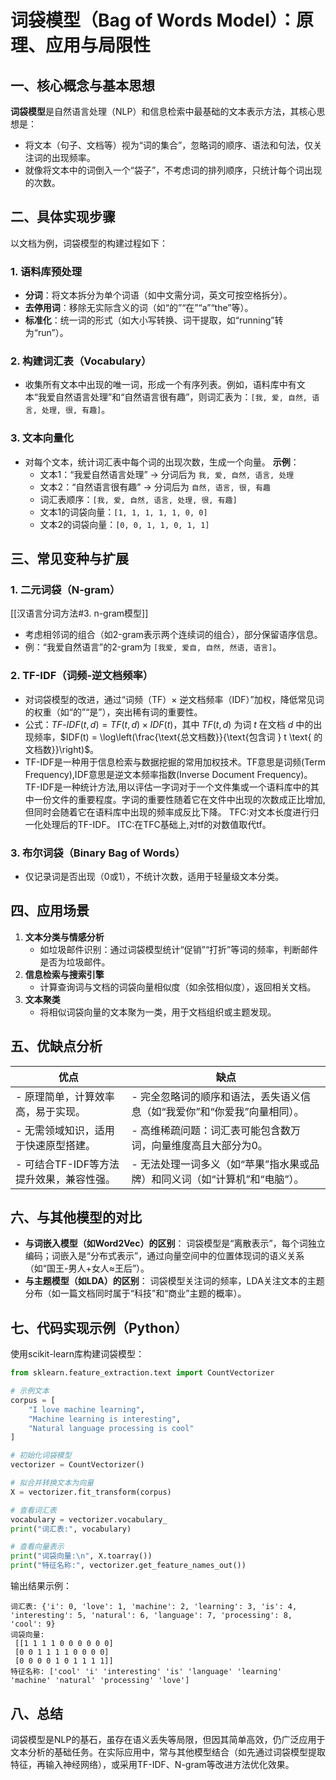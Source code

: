 # 词袋模型（Bag of Words Model）：原理、应用与局限性

## 一、核心概念与基本思想

**词袋模型**是自然语言处理（NLP）和信息检索中最基础的文本表示方法，其核心思想是：
- 将文本（句子、文档等）视为“词的集合”，忽略词的顺序、语法和句法，仅关注词的出现频率。
- 就像将文本中的词倒入一个“袋子”，不考虑词的排列顺序，只统计每个词出现的次数。

## 二、具体实现步骤

以文档为例，词袋模型的构建过程如下：

### 1. 语料库预处理
- **分词**：将文本拆分为单个词语（如中文需分词，英文可按空格拆分）。
- **去停用词**：移除无实际含义的词（如“的”“在”“a”“the”等）。
- **标准化**：统一词的形式（如大小写转换、词干提取，如“running”转为“run”）。

### 2. 构建词汇表（Vocabulary）
- 收集所有文本中出现的唯一词，形成一个有序列表。例如，语料库中有文本“我爱自然语言处理”和“自然语言很有趣”，则词汇表为：`[我, 爱, 自然, 语言, 处理, 很, 有趣]`。

### 3. 文本向量化
- 对每个文本，统计词汇表中每个词的出现次数，生成一个向量。
  **示例**：
  - 文本1：“我爱自然语言处理” → 分词后为 `我, 爱, 自然, 语言, 处理`
  - 文本2：“自然语言很有趣” → 分词后为 `自然, 语言, 很, 有趣`
  - 词汇表顺序：`[我, 爱, 自然, 语言, 处理, 很, 有趣]`
  - 文本1的词袋向量：`[1, 1, 1, 1, 1, 0, 0]`
  - 文本2的词袋向量：`[0, 0, 1, 1, 0, 1, 1]`

## 三、常见变种与扩展

### 1. 二元词袋（N-gram）
[[汉语言分词方法#3. n-gram模型]]
- 考虑相邻词的组合（如2-gram表示两个连续词的组合），部分保留语序信息。
- 例：“我爱自然语言”的2-gram为 `[我爱, 爱自, 自然, 然语, 语言]`。

### 2. TF-IDF（词频-逆文档频率）
- 对词袋模型的改进，通过“词频（TF）× 逆文档频率（IDF）”加权，降低常见词的权重（如“的”“是”），突出稀有词的重要性。
- 公式：$TF\text{-}IDF(t, d) = TF(t, d) \times IDF(t)$，其中 $TF(t, d)$ 为词 $t$ 在文档 $d$ 中的出现频率，$IDF(t) = \log\left(\frac{\text{总文档数}}{\text{包含词 } t \text{ 的文档数}}\right)$。
- TF-IDF是一种用于信息检索与数据挖掘的常用加权技术。TF意思是词频(Term Frequency),IDF意思是逆文本频率指数(Inverse Document Frequency)。TF-IDF是一种统计方法,用以评估一字词对于一个文件集或一个语料库中的其中一份文件的重要程度。字词的重要性随着它在文件中出现的次数成正比增加,但同时会随着它在语料库中出现的频率成反比下降。
TFC:对文本长度进行归一化处理后的TF-IDF。
ITC:在TFC基础上,对tf的对数值取代tf。
### 3. 布尔词袋（Binary Bag of Words）
- 仅记录词是否出现（0或1），不统计次数，适用于轻量级文本分类。

## 四、应用场景

1. **文本分类与情感分析**
   - 如垃圾邮件识别：通过词袋模型统计“促销”“打折”等词的频率，判断邮件是否为垃圾邮件。
2. **信息检索与搜索引擎**
   - 计算查询词与文档的词袋向量相似度（如余弦相似度），返回相关文档。
3. **文本聚类**
   - 将相似词袋向量的文本聚为一类，用于文档组织或主题发现。

## 五、优缺点分析

| **优点**                                                                 | **缺点**                                                                 |
|--------------------------------------------------------------------------|--------------------------------------------------------------------------|
| - 原理简单，计算效率高，易于实现。                                         | - 完全忽略词的顺序和语法，丢失语义信息（如“我爱你”和“你爱我”向量相同）。   |
| - 无需领域知识，适用于快速原型搭建。                                       | - 高维稀疏问题：词汇表可能包含数万词，向量维度高且大部分为0。             |
| - 可结合TF-IDF等方法提升效果，兼容性强。                                   | - 无法处理一词多义（如“苹果”指水果或品牌）和同义词（如“计算机”和“电脑”）。 |

## 六、与其他模型的对比

- **与词嵌入模型（如Word2Vec）的区别**：
  词袋模型是“离散表示”，每个词独立编码；词嵌入是“分布式表示”，通过向量空间中的位置体现词的语义关系（如“国王-男人+女人≈王后”）。
- **与主题模型（如LDA）的区别**：
  词袋模型关注词的频率，LDA关注文本的主题分布（如一篇文档同时属于“科技”和“商业”主题的概率）。

## 七、代码实现示例（Python）

使用scikit-learn库构建词袋模型：

```python
from sklearn.feature_extraction.text import CountVectorizer

# 示例文本
corpus = [
    "I love machine learning",
    "Machine learning is interesting",
    "Natural language processing is cool"
]

# 初始化词袋模型
vectorizer = CountVectorizer()

# 拟合并转换文本为向量
X = vectorizer.fit_transform(corpus)

# 查看词汇表
vocabulary = vectorizer.vocabulary_
print("词汇表:", vocabulary)

# 查看向量表示
print("词袋向量:\n", X.toarray())
print("特征名称:", vectorizer.get_feature_names_out())
```

输出结果示例：

```
词汇表: {'i': 0, 'love': 1, 'machine': 2, 'learning': 3, 'is': 4, 'interesting': 5, 'natural': 6, 'language': 7, 'processing': 8, 'cool': 9}
词袋向量:
 [[1 1 1 1 0 0 0 0 0 0]
 [0 0 1 1 1 1 0 0 0 0]
 [0 0 0 0 1 0 1 1 1 1]]
特征名称: ['cool' 'i' 'interesting' 'is' 'language' 'learning' 'machine' 'natural' 'processing' 'love']
```

## 八、总结

词袋模型是NLP的基石，虽存在语义丢失等局限，但因其简单高效，仍广泛应用于文本分析的基础任务。在实际应用中，常与其他模型结合（如先通过词袋模型提取特征，再输入神经网络），或采用TF-IDF、N-gram等改进方法优化效果。
